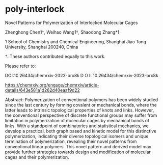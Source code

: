 # poly-interlock

Novel Patterns for Polymerization of Interlocked Molecular Cages

Zhenghong Chen1†, Weihao Wang1†, Shaodong Zhang*1

1 School of Chemistry and Chemical Engineering, Shanghai Jiao Tong University, Shanghai 200240, China

†. These authors contributed equally to this work.

Please refer to:

DOI:10.26434/chemrxiv-2023-brx8k D O I: 10.26434/chemrxiv-2023-brx8k 

https://chemrxiv.org/engage/chemrxiv/article-details/643e581a1d262d40eaaf9d22


Abstract: Polymerization of conventional polymers has been widely studied since the last century by forming covalent or mechanical bonds, where the latter leads to intrinsic topological properties of knots and links. However, the conventional perspective of discrete functional groups may suffer from limitation in polymerization of molecular cages by mechanical bonds of links. With a standpoint of combinatorics and statistical mechanics, we develop a practical, both graph based and kinetic model for this distinctive polymerization, indicating their diverse topological isomers and unique termination of polymerization, revealing their novel patterns from conventional linear polymers. This novel pattern and derived model may provide further strategies towards design and modification of molecular cages and their polymerization.
